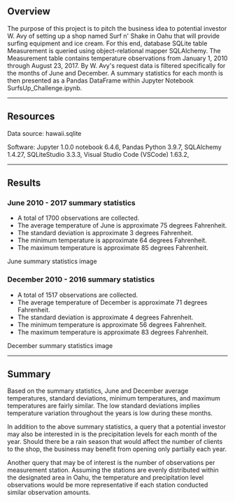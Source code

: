 ## Overview

The purpose of this project is to pitch the business idea to potential investor W. Avy of setting up a shop named Surf n' Shake in Oahu that will provide surfing equipment and ice cream. For this end, database SQLite table Measurement is queried using object-relational mapper SQLAlchemy. The Measurement table contains temperature observations from January 1, 2010 through August 23, 2017. By W. Avy's request data is filtered specifically for the months of June and December. A summary statistics for each month is then presented as a Pandas DataFrame within Jupyter Notebook SurfsUp_Challenge.ipynb.

---

## Resources

Data source:
    hawaii.sqlite

<!-- "pip show <software>" in command prompt to see pip install ver -->
<!-- pip show code from https://stackoverflow.com/questions/10214827/find-which-version-of-package-is-installed-with-pip -->
Software:
    Jupyter 1.0.0 notebook 6.4.6,
    Pandas
    Python 3.9.7,
    SQLAlchemy 1.4.27, 
    SQLiteStudio 3.3.3,
    Visual Studio Code (VSCode) 1.63.2, 

---

<!-- Results: Provide a bulleted list with three major points from the two analysis deliverables. Use images as support where needed. -->
## Results

### June 2010 - 2017 summary statistics

- A total of 1700 observations are collected.
- The average temperature of June is approximate 75 degrees Fahrenheit.
- The standard deviation is approximate 3 degrees Fahrenheit.
- The minimum temperature is approximate 64 degrees Fahrenheit.
- The maximum temperature is approximate 85 degrees Fahrenheit.

June summary statistics image

### December 2010 - 2016 summary statistics

- A total of 1517 observations are collected.
- The average temperature of December is approximate 71 degrees Fahrenheit.
- The standard deviation is approximate 4 degrees Fahrenheit.
- The minimum temperature is approximate 56 degrees Fahrenheit.
- The maximum temperature is approximate 83 degrees Fahrenheit.

December summary statistics image

---

<!-- Summary: Provide a high-level summary of the results and two additional queries that you would perform to gather more weather data for June and December. -->
## Summary

Based on the summary statistics, June and December average temperatures, standard deviations, minimum temperatures, and maximum temperatures are fairly similar. The low standard deviations implies temperature variation throughout the years is low during these months.

In addition to the above summary statistics, a query that a potential investor may also be interested in is the precipitation levels for each month of the year. Should there be a rain season that would affect the number of clients to the shop, the business may benefit from opening only partially each year.

Another query that may be of interest is the number of observations per measurement station. Assuming the stations are evenly distributed within the designated area in Oahu, the temperature and precipitation level observations would be more representative if each station conducted similar observation amounts.
